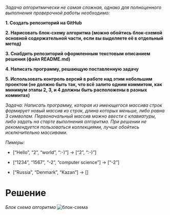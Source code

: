 
_Задача алгоритмически не самая сложная, однако для полноценного выполнения проверочной работы необходимо:_

 __1. Создать репозиторий на GitHub__

__2. Нарисовать блок-схему алгоритма (можно обойтись блок-схемой основной содержательной части, если вы выделяете её в отдельный метод)__

**3. Снабдить репозиторий оформленным текстовым описанием решения (файл README.md)**

**4. Написать программу, решающую поставленную задачу**

**5. Использовать контроль версий в работе над этим небольшим проектом (не должно быть так, что всё залито одним коммитом, как минимум этапы 2, 3, и 4 должны быть расположены в разных коммитах)**

*Задача: Написать программу, которая из имеющегося массива строк формирует новый массив из строк, длина которых меньше, либо равна 3 символам. Первоначальный массив можно ввести с клавиатуры, либо задать на старте выполнения алгоритма. При решении не рекомендуется пользоваться коллекциями, лучше обойтись исключительно массивами.*

*Пимеры:*

* [“Hello”, “2”, “world”, “:-)”] → [“2”, “:-)”]

* [“1234”, “1567”, “-2”, “computer science”] → [“-2”]

 * [“Russia”, “Denmark”, “Kazan”] → []


 # Решение 

*Блок схема алгоритма*
![блок-схема](block_chema.jpg)